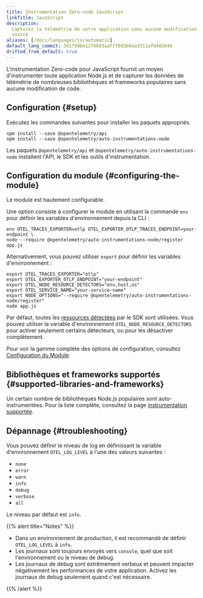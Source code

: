 ```yaml
---
title: Instrumentation Zero-code JavaScript
linkTitle: JavaScript
description:
  Capturez la télémétrie de votre application sans aucune modification du code
  source
aliases: [/docs/languages/js/automatic]
default_lang_commit: 3d179dbe1270b83aafff0d3b6aa3311afd482649
drifted_from_default: true
---
```


L'instrumentation Zero-code pour JavaScript fournit un moyen d'instrumenter
toute application Node.js et de capturer les données de télémétrie de nombreuses
bibliothèques et frameworks populaires sans aucune modification de code.

## Configuration {#setup}

Exécutez les commandes suivantes pour installer les paquets appropriés.

```shell
npm install --save @opentelemetry/api
npm install --save @opentelemetry/auto-instrumentations-node
```

Les paquets `@opentelemetry/api` et `@opentelemetry/auto-instrumentations-node`
installent l'API, le SDK et les outils d'instrumentation.

## Configuration du module {#configuring-the-module}

Le module est hautement configurable.

Une option consiste à configurer le module en utilisant la commande `env` pour
définir les variables d'environnement depuis la CLI :

```shell
env OTEL_TRACES_EXPORTER=otlp OTEL_EXPORTER_OTLP_TRACES_ENDPOINT=your-endpoint \
node --require @opentelemetry/auto-instrumentations-node/register app.js
```

Alternativement, vous pouvez utiliser `export` pour définir les variables
d'environnement :

```shell
export OTEL_TRACES_EXPORTER="otlp"
export OTEL_EXPORTER_OTLP_ENDPOINT="your-endpoint"
export OTEL_NODE_RESOURCE_DETECTORS="env,host,os"
export OTEL_SERVICE_NAME="your-service-name"
export NODE_OPTIONS="--require @opentelemetry/auto-instrumentations-node/register"
node app.js
```

Par défaut, toutes les [ressources détectées](/docs/languages/js/resources/) par
le SDK sont utilisées. Vous pouvez utiliser la variable d'environnement
`OTEL_NODE_RESOURCE_DETECTORS` pour activer seulement certains détecteurs, ou
pour les désactiver complètement.

Pour voir la gamme complète des options de configuration, consultez
[Configuration du Module](configuration).

## Bibliothèques et frameworks supportés {#supported-libraries-and-frameworks}

Un certain nombre de bibliothèques Node.js populaires sont auto-instrumentées.
Pour la liste complète, consultez la page
[instrumentation supportée](https://github.com/open-telemetry/opentelemetry-js-contrib/tree/main/metapackages/auto-instrumentations-node#supported-instrumentations).

## Dépannage {#troubleshooting}

Vous pouvez définir le niveau de log en définissant la variable d'environnement
`OTEL_LOG_LEVEL` à l'une des valeurs suivantes :

- `none`
- `error`
- `warn`
- `info`
- `debug`
- `verbose`
- `all`

Le niveau par défaut est `info`.

{{% alert title="Notes" %}}

- Dans un environnement de production, il est recommandé de définir
  `OTEL_LOG_LEVEL` à `info`.
- Les journaux sont toujours envoyés vers `console`, quel que soit
  l'environnement ou le niveau de debug.
- Les journaux de debug sont extrêmement verbeux et peuvent impacter
  négativement les performances de votre application. Activez les journaux de
  debug seulement quand c'est nécessaire.

{{% /alert %}}
